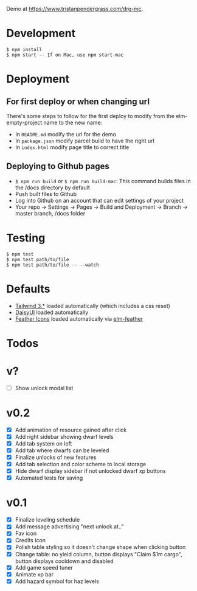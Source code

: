 Demo at https://www.tristanpendergrass.com/drg-mc.

# Development

```
$ npm install
$ npm start -- If on Mac, use npm start-mac
```

# Deployment

## For first deploy or when changing url
There's some steps to follow for the first deploy to modify from the elm-empty-project name to the new name:
* In `README.md` modify the url for the demo
* In `package.json` modify parcel:build to have the right url
* In `index.html` modify page title to correct title

## Deploying to Github pages
* `$ npm run build` or `$ npm run build-mac`: This command builds files in the /docs directory by default
* Push built files to Github
* Log into Github on an account that can edit settings of your project
* Your repo -> Settings -> Pages -> Build and Deployment -> Branch -> master branch, /docs folder

# Testing

```
$ npm test
$ npm test path/to/file
$ npm test path/to/file -- --watch
```

# Defaults
* [Tailwind 3.*](https://tailwindcss.com/) loaded automatically (which includes a css reset)
* [DaisyUI](https://daisyui.com/docs/install/) loaded automatically
* [Feather Icons](https://feathericons.com/) loaded automatically via [elm-feather](https://github.com/feathericons/elm-feather)

# Todos

# v?
- [ ] Show unlock modal list

# v0.2
- [x] Add animation of resource gained after click
- [x] Add right sidebar showing dwarf levels
- [x] Add tab system on left
- [x] Add tab where dwarfs can be leveled
- [x] Finalize unlocks of new features
- [x] Add tab selection and color scheme to local storage
- [x] Hide dwarf display sidebar if not unlocked dwarf xp buttons
- [x] Automated tests for saving

# v0.1
- [x] Finalize leveling schedule
- [x] Add message advertising "next unlock at.."
- [x] Fav icon
- [x] Credits icon
- [x] Polish table styling so it doesn't change shape when clicking button
- [x] Change table: no yield column, button displays "Claim $1m cargo", button displays cooldown and disabled
- [x] Add game speed tuner
- [x] Animate xp bar
- [x] Add hazard symbol for haz levels